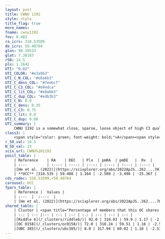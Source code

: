 ```yaml
---
layout: post
title: CWNU 1192
style: style
title_flag: true
more_names: 
fname: cwnu1192
fov: 0.483
ra_icrs: 318.53509
de_icrs: 59.40764
glon: 98.29533
glat: 7.38187
r50: 14.5
plx: 1.1642
UTI: "0.02"
UTI_COLOR: "#e3a9b3"
UTI_C_N_COL: "#e0a6b3"
UTI_C_dens_COL: "#feebcf"
UTI_C_C3_COL: "#d4edca"
UTI_C_lit_COL: "#e0a6b3"
UTI_C_dup_COL: "#edb3b3"
UTI_C_N: 0.0
UTI_C_dens: 0.35
UTI_C_C3: 0.75
UTI_C_lit: 0.0
UTI_C_dup: 0.08
UTI_summary: |
    CWNU 1192 is a somewhat close, sparse, loose object of high C3 quality. It was recently reported in the literature.<br><br><span style="color: #99180f; font-weight: bold;">Warning: </span>This is very likely a duplicate object, which shares a large percentage of members with at least one previously reported entry.<br><br><span style="color: #99180f; font-weight: bold;">Warning: </span>contains less than 25 stars with <i>P>0.5</i> estimated.
class3: |
    <span style="color: green; font-weight: bold;">A</span><span style="color: #FFC300; font-weight: bold;">B</span>
r_50_val: 14.5
N_50_val: 23
scix_url: CWNU%201192
posit_table: |
    | Reference    | RA    | DEC   | Plx  | pmRA  | pmDE   |  Rv  |
    | :---         | :---: | :---: | :---: | :---: | :---: | :---: |
    |[He et al. (2022)](https://scixplorer.org/abs/2022ApJS..262....7H) | 318.722 | 59.333 | 1.163 | -2.502 | -3.478 | -- |
    | **UCC** |318.535 | 59.408 | 1.164 | -2.508 | -3.496 | -25.367 | 
cds_radec: 318.53509,+59.40764
carousel: UCC
fpars_table: |
    | Reference |  Values |
    | :---  |  :---:  |
    | [He et al. (2022)](https://scixplorer.org/abs/2022ApJS..262....7H) | `A0=1.55, logAge=7.05` |
shared_table: |
    | Cluster | <span title="Percentage of members that this OC shares with the ones listed">%</span>   | RA   | DEC   | Plx   | pmRA  | pmDE  | Rv | UTI |
    | :-: | :-: |:-: | :-: | :-: | :-: | :-: | :-: | :-: |
    |[Riddle 6](/_clusters/riddle6/)| 92.0 | 318.03 | 59.9 | 1.17 | -2.53 | -3.51 | -23.22 |0.75 |
    |[OC 0158](/_clusters/oc0158/)| 72.0 | 318.24 | 59.51 | 1.16 | -2.54 | -3.51 | -24.65 |0.03 |
    |[UBC 385](/_clusters/ubc385/)| 8.0 | 317.94 | 60.02 | 1.18 | -2.53 | -3.51 | -17.86 |0.0 |
---
```

